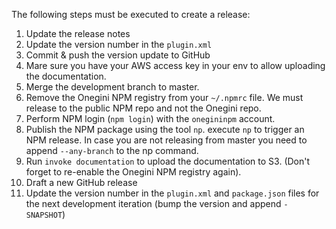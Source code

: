 The following steps must be executed to create a release:

1. Update the release notes
2. Update the version number in the `plugin.xml`
3. Commit & push the version update to GitHub
4. Mare sure you have your AWS access key in your env to allow uploading the documentation.
5. Merge the development branch to master.
6. Remove the Onegini NPM registry from your `~/.npmrc` file. We must release to the public NPM repo and not the Onegini repo.
7. Perform NPM login (`npm login`) with the `onegininpm` account.
8. Publish the NPM package using the tool `np`. execute `np` to trigger an NPM release. In case you are not releasing from master you need to append `--any-branch` to the np command.
9. Run `invoke documentation` to upload the documentation to S3. (Don't forget to re-enable the Onegini NPM registry again).
10. Draft a new GitHub release
11. Update the version number in the `plugin.xml` and `package.json` files for the next development iteration (bump the version and append `-SNAPSHOT`)
